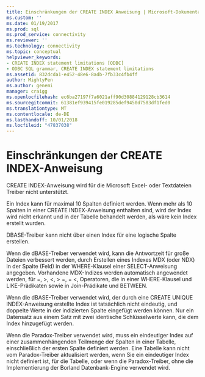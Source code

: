 ```yaml
---
title: Einschränkungen der CREATE INDEX Anweisung | Microsoft-Dokumentation
ms.custom: ''
ms.date: 01/19/2017
ms.prod: sql
ms.prod_service: connectivity
ms.reviewer: ''
ms.technology: connectivity
ms.topic: conceptual
helpviewer_keywords:
- CREATE INDEX statement limitations [ODBC]
- ODBC SQL grammar, CREATE INDEX statement limitations
ms.assetid: 832dcda1-e452-48e6-8adb-7fb33c4fb4ff
author: MightyPen
ms.author: genemi
manager: craigg
ms.openlocfilehash: ec6ba27197f7a6021aff90d30884129128cb3614
ms.sourcegitcommit: 61381ef939415fe019285def9450d7583df1fed0
ms.translationtype: MT
ms.contentlocale: de-DE
ms.lasthandoff: 10/01/2018
ms.locfileid: "47837038"
---
```

# <a name="create-index-statement-limitations"></a>Einschränkungen der CREATE INDEX-Anweisung
CREATE INDEX-Anweisung wird für die Microsoft Excel- oder Textdateien Treiber nicht unterstützt.  
  
 Ein Index kann für maximal 10 Spalten definiert werden. Wenn mehr als 10 Spalten in einer CREATE INDEX-Anweisung enthalten sind, wird der Index wird nicht erkannt und in der Tabelle behandelt werden, als wäre kein Index erstellt wurden.  
  
 DBASE-Treiber kann nicht über einen Index für eine logische Spalte erstellen.  
  
 Wenn die dBASE-Treiber verwendet wird, kann die Antwortzeit für große Dateien verbessert werden, durch Erstellen eines Indexes MDX (oder NDX) in der Spalte (Feld) in der WHERE-Klausel einer SELECT-Anweisung angegeben. Vorhandene MDX-Indizes werden automatisch angewendet werden, für =, >, \<, > =, = <, Operatoren, die in einer WHERE-Klausel und LIKE-Prädikaten sowie in Join-Prädikate und BETWEEN.  
  
 Wenn die dBASE-Treiber verwendet wird, der durch eine CREATE UNIQUE INDEX-Anweisung erstellte Index ist tatsächlich nicht eindeutig, und doppelte Werte in der indizierten Spalte eingefügt werden können. Nur ein Datensatz aus einem Satz mit zwei identische Schlüsselwerte kann, die dem Index hinzugefügt werden.  
  
 Wenn die Paradox-Treiber verwendet wird, muss ein eindeutiger Index auf einer zusammenhängenden Teilmenge der Spalten in einer Tabelle, einschließlich der ersten Spalte definiert werden. Eine Tabelle kann nicht vom Paradox-Treiber aktualisiert werden, wenn Sie ein eindeutiger Index nicht definiert ist, für die Tabelle, oder wenn die Paradox-Treiber, ohne die Implementierung der Borland Datenbank-Engine verwendet wird.
